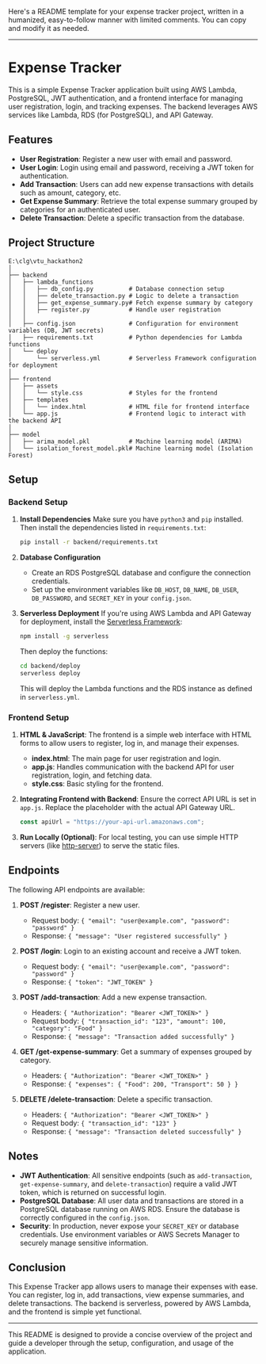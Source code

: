 Here's a README template for your expense tracker project, written in a humanized, easy-to-follow manner with limited comments. You can copy and modify it as needed.

---

# Expense Tracker

This is a simple Expense Tracker application built using AWS Lambda, PostgreSQL, JWT authentication, and a frontend interface for managing user registration, login, and tracking expenses. The backend leverages AWS services like Lambda, RDS (for PostgreSQL), and API Gateway. 

## Features

- **User Registration**: Register a new user with email and password.
- **User Login**: Login using email and password, receiving a JWT token for authentication.
- **Add Transaction**: Users can add new expense transactions with details such as amount, category, etc.
- **Get Expense Summary**: Retrieve the total expense summary grouped by categories for an authenticated user.
- **Delete Transaction**: Delete a specific transaction from the database.

## Project Structure

```
E:\clg\vtu_hackathon2
│
├── backend
│   ├── lambda_functions
│   │   ├── db_config.py          # Database connection setup
│   │   ├── delete_transaction.py # Logic to delete a transaction
│   │   ├── get_expense_summary.py# Fetch expense summary by category
│   │   ├── register.py           # Handle user registration
│   │
│   ├── config.json               # Configuration for environment variables (DB, JWT secrets)
│   ├── requirements.txt          # Python dependencies for Lambda functions
│   └── deploy
│       └── serverless.yml        # Serverless Framework configuration for deployment
│
├── frontend
│   ├── assets
│   │   └── style.css             # Styles for the frontend
│   ├── templates
│   │   └── index.html            # HTML file for frontend interface
│   └── app.js                    # Frontend logic to interact with the backend API
│
├── model
│   ├── arima_model.pkl           # Machine learning model (ARIMA)
│   └── isolation_forest_model.pkl# Machine learning model (Isolation Forest)
```

## Setup

### Backend Setup

1. **Install Dependencies**
   Make sure you have `python3` and `pip` installed. Then install the dependencies listed in `requirements.txt`:

   ```bash
   pip install -r backend/requirements.txt
   ```

2. **Database Configuration**
   - Create an RDS PostgreSQL database and configure the connection credentials.
   - Set up the environment variables like `DB_HOST`, `DB_NAME`, `DB_USER`, `DB_PASSWORD`, and `SECRET_KEY` in your `config.json`.

3. **Serverless Deployment**
   If you're using AWS Lambda and API Gateway for deployment, install the [Serverless Framework](https://www.serverless.com/):

   ```bash
   npm install -g serverless
   ```

   Then deploy the functions:

   ```bash
   cd backend/deploy
   serverless deploy
   ```

   This will deploy the Lambda functions and the RDS instance as defined in `serverless.yml`.

### Frontend Setup

1. **HTML & JavaScript**: The frontend is a simple web interface with HTML forms to allow users to register, log in, and manage their expenses.
   - **index.html**: The main page for user registration and login.
   - **app.js**: Handles communication with the backend API for user registration, login, and fetching data.
   - **style.css**: Basic styling for the frontend.

2. **Integrating Frontend with Backend**: Ensure the correct API URL is set in `app.js`. Replace the placeholder with the actual API Gateway URL.

   ```javascript
   const apiUrl = "https://your-api-url.amazonaws.com";
   ```

3. **Run Locally (Optional)**: For local testing, you can use simple HTTP servers (like [http-server](https://www.npmjs.com/package/http-server)) to serve the static files.

## Endpoints

The following API endpoints are available:

1. **POST /register**: Register a new user.
   - Request body: `{ "email": "user@example.com", "password": "password" }`
   - Response: `{ "message": "User registered successfully" }`

2. **POST /login**: Login to an existing account and receive a JWT token.
   - Request body: `{ "email": "user@example.com", "password": "password" }`
   - Response: `{ "token": "JWT_TOKEN" }`

3. **POST /add-transaction**: Add a new expense transaction.
   - Headers: `{ "Authorization": "Bearer <JWT_TOKEN>" }`
   - Request body: `{ "transaction_id": "123", "amount": 100, "category": "Food" }`
   - Response: `{ "message": "Transaction added successfully" }`

4. **GET /get-expense-summary**: Get a summary of expenses grouped by category.
   - Headers: `{ "Authorization": "Bearer <JWT_TOKEN>" }`
   - Response: `{ "expenses": { "Food": 200, "Transport": 50 } }`

5. **DELETE /delete-transaction**: Delete a specific transaction.
   - Headers: `{ "Authorization": "Bearer <JWT_TOKEN>" }`
   - Request body: `{ "transaction_id": "123" }`
   - Response: `{ "message": "Transaction deleted successfully" }`

## Notes

- **JWT Authentication**: All sensitive endpoints (such as `add-transaction`, `get-expense-summary`, and `delete-transaction`) require a valid JWT token, which is returned on successful login.
- **PostgreSQL Database**: All user data and transactions are stored in a PostgreSQL database running on AWS RDS. Ensure the database is correctly configured in the `config.json`.
- **Security**: In production, never expose your `SECRET_KEY` or database credentials. Use environment variables or AWS Secrets Manager to securely manage sensitive information.

## Conclusion

This Expense Tracker app allows users to manage their expenses with ease. You can register, log in, add transactions, view expense summaries, and delete transactions. The backend is serverless, powered by AWS Lambda, and the frontend is simple yet functional.

---

This README is designed to provide a concise overview of the project and guide a developer through the setup, configuration, and usage of the application.
